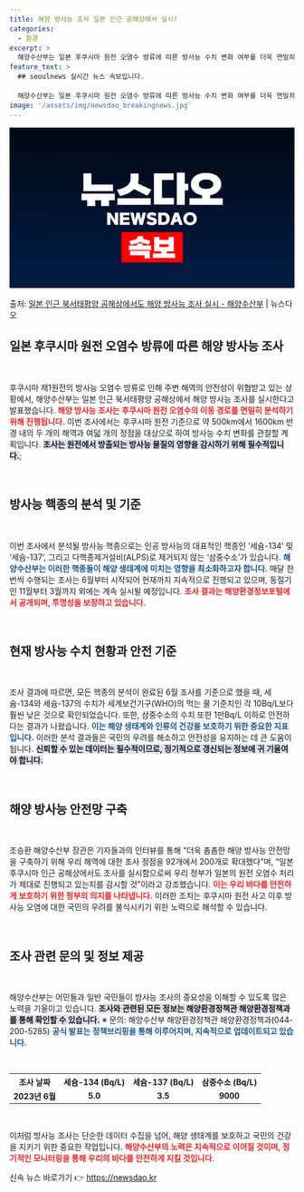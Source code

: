 ```yaml
---
title: 해양 방사능 조사 일본 인근 공해상에서 실시!
categories:
  - 환경
excerpt: >
  해양수산부는 일본 후쿠시마 원전 오염수 방류에 따른 방사능 수치 변화 여부를 더욱 면밀히 조사관찰하기 위해 …
feature_text: >
  ## seoulnews 실시간 뉴스 속보입니다.

  해양수산부는 일본 후쿠시마 원전 오염수 방류에 따른 방사능 수치 변화 여부를 더욱 면밀히 조사관찰하기 위해 …
image: '/assets/img/newsdao_breakingnews.jpg'
---
```


![뉴스다오 속보](/assets/img/newsdao_breakingnews.jpg)

<p>출처: <a href="https://newsdao.kr/1688" rel="dofollow">일본 인근 북서태평양 공해상에서도 해양 방사능 조사 실시 - 해양수산부</a> | 뉴스다오</p>

<h2 data-ke-size="size26">일본 후쿠시마 원전 오염수 방류에 따른 해양 방사능 조사</h2>

<p data-ke-size="size16">&nbsp;</p>

후쿠시마 제1원전의 방사능 오염수 방류로 인해 주변 해역의 안전성이 위협받고 있는 상황에서, 해양수산부는 일본 인근 북서태평양 공해상에서 해양 방사능 조사를 실시한다고 발표했습니다. <b><span style="color: #ee2323;">해양 방사능 조사는 후쿠시마 원전 오염수의 이동 경로를 면밀히 분석하기 위해 진행됩니다.</span></b> 이번 조사에서는 후쿠시마 원전 기준으로 약 500km에서 1600km 반경 내의 두 개의 해역과 여덟 개의 정점을 대상으로 하여 방사능 수치 변화를 관찰할 계획입니다. <b><span style="background-color: #21538527;">조사는 원전에서 방출되는 방사능 물질의 영향을 감시하기 위해 필수적입니다.</span></b>;

<p data-ke-size="size16">&nbsp;</p>

<h2 data-ke-size="size26">방사능 핵종의 분석 및 기준</h2>

<p data-ke-size="size16">&nbsp;</p>

이번 조사에서 분석될 방사능 핵종으로는 인공 방사능의 대표적인 핵종인 ‘세슘-134’ 및 ‘세슘-137’, 그리고 다핵종제거설비(ALPS)로 제거되지 않는 ‘삼중수소’가 있습니다. <b><span style="color: #1a5490;">해양수산부는 이러한 핵종들이 해양 생태계에 미치는 영향을 최소화하고자 합니다.</span></b> 매달 한 번씩 수행되는 조사는 6월부터 시작되어 현재까지 지속적으로 진행되고 있으며, 동절기인 11월부터 3월까지 외에는 계속 실시될 예정입니다. <b><span style="color: #ee2323;">조사 결과는 해양환경정보포털에서 공개되며, 투명성을 보장하고 있습니다.</span></b> 

<p data-ke-size="size16">&nbsp;</p>

<h2 data-ke-size="size26">현재 방사능 수치 현황과 안전 기준</h2>

<p data-ke-size="size16">&nbsp;</p>

조사 결과에 따르면, 모든 핵종의 분석이 완료된 6월 조사를 기준으로 했을 때, 세슘-134와 세슘-137의 수치가 세계보건기구(WHO)의 먹는 물 기준치인 각 10Bq/L보다 훨씬 낮은 것으로 확인되었습니다. 또한, 삼중수소의 수치 또한 1만Bq/L 이하로 안전하다는 결과가 나왔습니다. <b><span style="color: #1a5490;">이는 해양 생태계와 인류의 건강을 보호하기 위한 중요한 지표입니다.</span></b> 이러한 분석 결과들은 국민의 우려를 해소하고 안전성을 유지하는 데 큰 도움이 됩니다. <b><span style="background-color: #21538527;">신뢰할 수 있는 데이터는 필수적이므로, 정기적으로 갱신되는 정보에 귀 기울여야 합니다.</span></b> 

<p data-ke-size="size16">&nbsp;</p>

<h2 data-ke-size="size26">해양 방사능 안전망 구축</h2>

<p data-ke-size="size16">&nbsp;</p>

조승환 해양수산부 장관은 기자들과의 인터뷰를 통해 “더욱 촘촘한 해양 방사능 안전망을 구축하기 위해 우리 해역에 대한 조사 정점을 92개에서 200개로 확대했다”며, “일본 후쿠시마 인근 공해상에서도 조사를 실시함으로써 우리 정부가 일본의 원전 오염수 처리가 제대로 진행되고 있는지를 감시할 것”이라고 강조했습니다. <b><span style="color: #ee2323;">이는 우리 바다를 안전하게 보호하기 위한 정부의 의지를 나타냅니다.</span></b> 이러한 조치는 후쿠시마 원전 사고 이후 방사능 오염에 대한 국민의 우려를 불식시키기 위한 노력으로 해석할 수 있습니다.

<p data-ke-size="size16">&nbsp;</p>

<h2 data-ke-size="size26">조사 관련 문의 및 정보 제공</h2>

<p data-ke-size="size16">&nbsp;</p>

해양수산부는 어민들과 일반 국민들이 방사능 조사의 중요성을 이해할 수 있도록 많은 노력을 기울이고 있습니다. <b><span style="background-color: #21538527;">조사와 관련된 모든 정보는 해양환경정책관 해양환경정책과를 통해 확인할 수 있습니다.</span></b> ※ 문의: 해양수산부 해양환경정책관 해양환경정책과(044-200-5285) <b><span style="color: #1a5490;">공식 발표는 정책브리핑을 통해 이루어지며, 지속적으로 업데이트되고 있습니다.</span></b>

<p data-ke-size="size16">&nbsp;</p>

<table>
  <tr>
    <th style="text-align: center; height: 17px;"><b>조사 날짜</b></th>
    <th style="text-align: center; height: 17px;"><b>세슘-134 (Bq/L)</b></th>
    <th style="text-align: center; height: 17px;"><b>세슘-137 (Bq/L)</b></th>
    <th style="text-align: center; height: 17px;"><b>삼중수소 (Bq/L)</b></th>
  </tr>
  <tr>
    <td style="text-align: center; height: 17px;"><b>2023년 6월</b></td>
    <td style="text-align: center; height: 17px;"><b>5.0</b></td>
    <td style="text-align: center; height: 17px;"><b>3.5</b></td>
    <td style="text-align: center; height: 17px;"><b>9000</b></td>
  </tr>
</table>

<p data-ke-size="size16">&nbsp;</p>

이처럼 방사능 조사는 단순한 데이터 수집을 넘어, 해양 생태계를 보호하고 국민의 건강을 지키기 위한 중요한 작업입니다. <b><span style="color: #ee2323;">해양수산부의 노력은 지속적으로 이어질 것이며, 정기적인 모니터링을 통해 우리의 바다를 안전하게 지킬 것입니다.</span></b> 

신속 뉴스 바로가기 👉 <a href="https://newsdao.kr" rel="dofollow">https://newsdao.kr</a>



